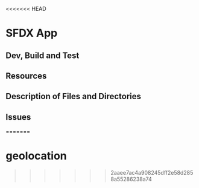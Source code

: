 <<<<<<< HEAD
# SFDX  App

## Dev, Build and Test


## Resources


## Description of Files and Directories


## Issues


=======
# geolocation
>>>>>>> 2aaee7ac4a908245dff2e58d2858a55286238a74
